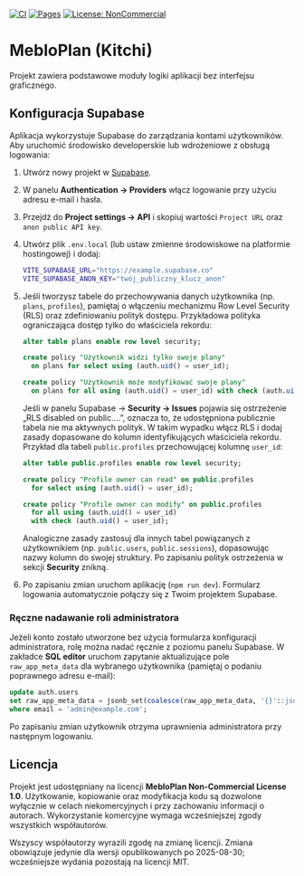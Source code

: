[![CI](https://github.com/iniemamocny/MebloPlan/actions/workflows/ci.yml/badge.svg)](https://github.com/iniemamocny/MebloPlan/actions/workflows/ci.yml)
[![Pages](https://github.com/iniemamocny/MebloPlan/actions/workflows/pages.yml/badge.svg)](https://github.com/iniemamocny/MebloPlan/actions/workflows/pages.yml)
[![License: NonCommercial](https://img.shields.io/badge/License-NonCommercial-blue.svg)](LICENSE)


# MebloPlan (Kitchi)

Projekt zawiera podstawowe moduły logiki aplikacji bez interfejsu graficznego.

## Konfiguracja Supabase

Aplikacja wykorzystuje Supabase do zarządzania kontami użytkowników. Aby uruchomić środowisko developerskie lub wdrożeniowe z obsługą logowania:

1. Utwórz nowy projekt w [Supabase](https://supabase.com/).
2. W panelu **Authentication → Providers** włącz logowanie przy użyciu adresu e-mail i hasła.
3. Przejdź do **Project settings → API** i skopiuj wartości `Project URL` oraz `anon public API key`.
4. Utwórz plik `.env.local` (lub ustaw zmienne środowiskowe na platformie hostingowej) i dodaj:

   ```bash
   VITE_SUPABASE_URL="https://example.supabase.co"
   VITE_SUPABASE_ANON_KEY="twój_publiczny_klucz_anon"
   ```

5. Jeśli tworzysz tabele do przechowywania danych użytkownika (np. `plans`, `profiles`), pamiętaj o włączeniu mechanizmu Row Level Security (RLS) oraz zdefiniowaniu polityk dostępu. Przykładowa polityka ograniczająca dostęp tylko do właściciela rekordu:

   ```sql
   alter table plans enable row level security;

   create policy "Użytkownik widzi tylko swoje plany"
     on plans for select using (auth.uid() = user_id);

   create policy "Użytkownik może modyfikować swoje plany"
     on plans for all using (auth.uid() = user_id) with check (auth.uid() = user_id);
   ```

   Jeśli w panelu Supabase → **Security → Issues** pojawia się ostrzeżenie „RLS disabled on public.…”, oznacza to, że udostępniona publicznie tabela nie ma aktywnych polityk. W takim wypadku włącz RLS i dodaj zasady dopasowane do kolumn identyfikujących właściciela rekordu. Przykład dla tabeli `public.profiles` przechowującej kolumnę `user_id`:

   ```sql
   alter table public.profiles enable row level security;

   create policy "Profile owner can read" on public.profiles
     for select using (auth.uid() = user_id);

   create policy "Profile owner can modify" on public.profiles
     for all using (auth.uid() = user_id)
     with check (auth.uid() = user_id);
   ```

   Analogiczne zasady zastosuj dla innych tabel powiązanych z użytkownikiem (np. `public.users`, `public.sessions`), dopasowując nazwy kolumn do swojej struktury. Po zapisaniu polityk ostrzeżenia w sekcji **Security** znikną.

6. Po zapisaniu zmian uruchom aplikację (`npm run dev`). Formularz logowania automatycznie połączy się z Twoim projektem Supabase.

### Ręczne nadawanie roli administratora

Jeżeli konto zostało utworzone bez użycia formularza konfiguracji administratora, rolę można nadać ręcznie z poziomu panelu Supabase.
W zakładce **SQL editor** uruchom zapytanie aktualizujące pole `raw_app_meta_data` dla wybranego użytkownika (pamiętaj o podaniu poprawnego adresu e-mail):

```sql
update auth.users
set raw_app_meta_data = jsonb_set(coalesce(raw_app_meta_data, '{}'::jsonb), '{role}', '"admin"', true)
where email = 'admin@example.com';
```

Po zapisaniu zmian użytkownik otrzyma uprawnienia administratora przy następnym logowaniu.

## Licencja

Projekt jest udostępniany na licencji **MebloPlan Non-Commercial License 1.0**. Użytkowanie, kopiowanie oraz modyfikacja kodu są dozwolone wyłącznie w celach niekomercyjnych i przy zachowaniu informacji o autorach. Wykorzystanie komercyjne wymaga wcześniejszej zgody wszystkich współautorów.

Wszyscy współautorzy wyrazili zgodę na zmianę licencji. Zmiana obowiązuje jedynie dla wersji opublikowanych po 2025-08-30; wcześniejsze wydania pozostają na licencji MIT.

